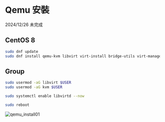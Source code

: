 # Qemu 安裝

2024/12/26 未完成

## CentOS 8

```bash
sudo dnf update
sudo dnf install qemu-kvm libvirt virt-install bridge-utils virt-manager
```

## Group

```bash
sudo usermod -aG libvirt $USER
sudo usermod -aG kvm $USER
```

```bash
sudo systemctl enable libvirtd --now
```

```bash
sudo reboot
```

![qemu_install01](https://filedn.eu/lWwCEAKJdY2RCGaYcUeyohJ/book/images/qemu_install01.png)